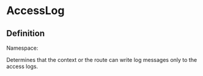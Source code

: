 #  AccessLog

## Definition
Namespace: 

Determines that the context or the route can write log messages only to the access logs.


